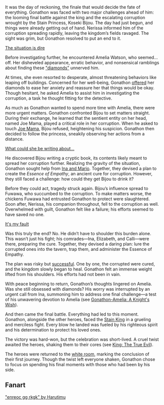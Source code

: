 It was the day of reckoning, the finale that would decide the fate of everything. Gonathon was faced with two major challenges ahead of him: the looming final battle against the king and the escalating corruption wrought by the Stain Princess, Koseki Bijou. The day had just begun, and things were already getting out of hand. Nerissa informed him of the corruption spreading rapidly, leaving the kingdom’s fields ravaged. The sight was grim, but Gonathon resolved to put an end to it.

[The situation is dire](#embed:https://www.youtube.com/live/WvRIdaH107U?feature=shared&t=602)

Before investigating further, he encountered Amelia Watson, who seemed... off. Her disheveled appearance, erratic behavior, and nonsensical ramblings about finding these ["diamonds"](https://www.youtube.com/live/WvRIdaH107U?feature=shared&t=727) unnerved him.

At times, she even resorted to desperate, almost threatening behaviors like leaping off buildings. Concerned for her well-being, Gonathon [offered](https://www.youtube.com/live/WvRIdaH107U?feature=shared&t=1184) her diamonds to ease her anxiety and reassure her that things would be okay. Though hesitant, he asked Amelia to assist him in investigating the corruption, a task he thought fitting for the detective.

As much as Gonathon wanted to spend more time with Amelia, there were more urgent matters. Gonathon confronted Bijou to set matters straight. During their exchange, he learned that the sentient entity on her head, named Joe Mama, played a critical role in her corruption. When he asked to touch [Joe Mama](https://www.youtube.com/live/WvRIdaH107U?feature=shared&t=1606), Bijou refused, heightening his suspicion. Gonathon then decided to follow the princess, sneakily observing her actions from a distance.

[What could she be writing about...](#embed:https://www.youtube.com/embed/WvRIdaH107U?si=s2n4Umcp_5FxRL8p&start=2535)

He discovered Bijou writing a cryptic book, its contents likely meant to spread her corruption further. Realizing the gravity of the situation, Gonathon sought help from [Ina and Mario](https://www.youtube.com/live/WvRIdaH107U?feature=shared&t=4187). Together, they devised a plan to create the _Essence of Empathy_, an ancient cure for corruption. However, they still faced a challenge: how could they get Bijou to drink it?

Before they could act, tragedy struck again. Bijou’s influence spread to Fuwawa, who succumbed to the corruption. To make matters worse, the chickens Fuwawa had entrusted Gonathon to protect were slaughtered. Soon after, Nerissa, his companion throughout, fell to the corruption as well. Overwhelmed with guilt, Gonathon felt like a failure; his efforts seemed to have saved no one.

[It's my fault](#embed:https://www.youtube.com/live/WvRIdaH107U?feature=shared&t=6139)

Was this truly the end? No. He didn’t have to shoulder this burden alone. This wasn’t just his fight; his comrades—Ina, Elizabeth, and Calli—were there, preparing the cure. Together, they devised a daring plan: lure the corrupted ones into the tavern, trap them, and administer the Essence of Empathy.

The plan was risky but [successful](https://www.youtube.com/live/WvRIdaH107U?feature=shared&t=7019). One by one, the corrupted were cured, and the kingdom slowly began to heal. Gonathon felt an immense weight lifted from his shoulders. His efforts had not been in vain.

With peace beginning to return, Gonathon’s thoughts lingered on Amelia. Was she still obsessed with diamonds? His worry was interrupted by an urgent call from Ina, summoning him to address one final challenge—a test of his unwavering devotion to Amelia (see [Gonathon-Amelia: A Knight's Wish](#edge:gigi-ame)).

And then came the final battle. Everything had led to this moment. Gonathon, alongside the other heroes, faced the [Stain King](https://www.youtube.com/live/WvRIdaH107U?feature=shared&t=11048) in a grueling and merciless fight. Every blow he landed was fueled by his righteous spirit and his determination to protect his loved ones.

The victory was hard-won, but the celebration was short-lived. A cruel twist awaited the heroes, shaking them to their cores (see [King: The True Evil](#node:king-of-libestal)).

The heroes were returned to the [white room](https://www.youtube.com/live/WvRIdaH107U?feature=shared&t=12694), marking the conclusion of their first journey. Though the twist left everyone shaken, Gonathon chose to focus on spending his final moments with those who had been by his side.

## Fanart

["enreoc gg rkgk" by Harutimu](https://x.com/harutimu_415/status/1862390625846304772)
